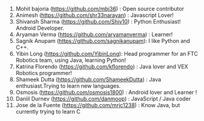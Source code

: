 1. Mohit bajoria (https://github.com/mbj36) :  Open source contributor 
2. Animesh (https://github.com/shr33narayan) : Javascript Lover!
3. Shivansh Sharma (https://github.com/Shiv10) : Python Enthusiast! Android Developer.
4. Aryaman Verma (https://github.com/aryamanverma) : Learner!
5. Sagnik Anupam (https://github.com/sagnikanupam): I like Python and C++.
6. Yibin Long (https://github.com/YibinLong): Head programmer for an FTC Robotics team, using Java, learning Python!
7. Katrina Florendo (https://github.com/kflorendo) : Java lover and VEX Robotics programmer!
8. Shameek Dutta (https://github.com/ShameekDutta) : Java enthusiast.Trying to learn new languages.
9. Osmosis (https://github.com/osmosis1800) : Android lover and Learner ! 
10. Daniil Durnev (https://github.com/danmoop) : JavaScript / Java coder
11. Jose de la Fuente (https://github.com/mrjc1238) : Know Java, but currently trying to learn C
